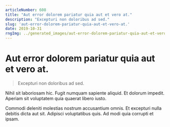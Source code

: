 ```yaml
---
articleNumber: 608
title: "Aut error dolorem pariatur quia aut et vero at."
description: "Excepturi non doloribus ad sed."
slug: 'aut-error-dolorem-pariatur-quia-aut-et-vero-at.'
date: 2019-10-31
rngImg: ../generated_images/aut-error-dolorem-pariatur-quia-aut-et-vero-at..jpg
---
```


# Aut error dolorem pariatur quia aut et vero at.

> Excepturi non doloribus ad sed.

Nihil sit laboriosam hic. Fugit numquam sapiente aliquid. Et dolorum impedit. Aperiam sit voluptatem quia quaerat libero iusto.
 Commodi deleniti molestias nostrum accusantium omnis. Et excepturi nulla debitis dicta aut sit. Adipisci voluptatibus quis. Ad modi quia corrupti et ipsam.
